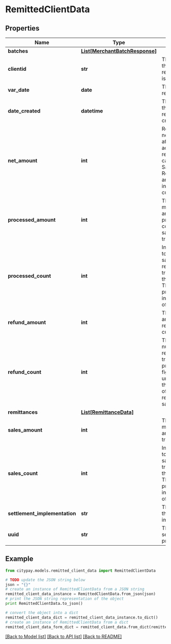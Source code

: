 # RemittedClientData


## Properties

Name | Type | Description | Notes
------------ | ------------- | ------------- | -------------
**batches** | [**List[MerchantBatchResponse]**](MerchantBatchResponse.md) |  | 
**clientid** | **str** | The client id that the remittance data is for. | [optional] 
**var_date** | **date** | The date of the remittance. | [optional] 
**date_created** | **datetime** | The date time that the remittance was created. | [optional] 
**net_amount** | **int** | Represents the net amount after accounting for refunds. This is calculated as SalesAmount - RefundAmount and expressed in the smallest currency unit. | [optional] 
**processed_amount** | **int** | The total monetary amount processed consisting of sale and refund transactions. | [optional] 
**processed_count** | **int** | Indicates the total number of sales and refund transactions that occurred. This count provides insight into the volume of processing. | [optional] 
**refund_amount** | **int** | The total amount refunded to customers. | [optional] 
**refund_count** | **int** | The total number of refund transactions processed. This figure helps in understanding the frequency of refunds relative to sales. | [optional] 
**remittances** | [**List[RemittanceData]**](RemittanceData.md) |  | 
**sales_amount** | **int** | The total monetary amount of sales transactions. | [optional] 
**sales_count** | **int** | Indicates the total number of sales transactions that occurred. This count provides insight into the volume of sales. | [optional] 
**settlement_implementation** | **str** | The name of the implementation. | [optional] 
**uuid** | **str** | The uuid of the settlement file processed on. | [optional] 

## Example

```python
from citypay.models.remitted_client_data import RemittedClientData

# TODO update the JSON string below
json = "{}"
# create an instance of RemittedClientData from a JSON string
remitted_client_data_instance = RemittedClientData.from_json(json)
# print the JSON string representation of the object
print RemittedClientData.to_json()

# convert the object into a dict
remitted_client_data_dict = remitted_client_data_instance.to_dict()
# create an instance of RemittedClientData from a dict
remitted_client_data_form_dict = remitted_client_data.from_dict(remitted_client_data_dict)
```
[[Back to Model list]](../README.md#documentation-for-models) [[Back to API list]](../README.md#documentation-for-api-endpoints) [[Back to README]](../README.md)


